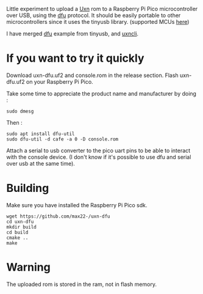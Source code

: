 Little experiment to upload a [Uxn](https://wiki.xxiivv.com/site/uxn.html) rom to a Raspberry Pi Pico microcontroller over USB, using the [dfu](https://en.wikipedia.org/wiki/USB#Device_Firmware_Upgrade_mechanism) protocol. It should be easily portable to other microcontrollers since it uses the tinyusb library. (supported MCUs [here](https://github.com/hathach/tinyusb))

I have merged [dfu](https://github.com/hathach/tinyusb/tree/master/examples/device/dfu/src) example from tinyusb, and [uxncli](https://git.sr.ht/~rabbits/uxn/tree/main/item/src/uxncli.c).

# If you want to try it quickly

Download uxn-dfu.uf2 and console.rom in the release section. Flash uxn-dfu.uf2 on your Raspberry Pi Pico.

Take some time to appreciate the product name and manufacturer by doing :

```
sudo dmesg
```

Then :

```
sudo apt install dfu-util
sudo dfu-util -d cafe -a 0 -D console.rom
```

Attach a serial to usb converter to the pico uart pins to be able to interact with the console device. (I don't know if it's possible to use dfu and serial over usb at the same time).



# Building 

Make sure you have installed the Raspberry Pi Pico sdk.

```
wget https://github.com/max22-/uxn-dfu
cd uxn-dfu
mkdir build
cd build
cmake ..
make
```


# Warning
The uploaded rom is stored in the ram, not in flash memory.
